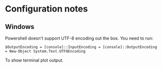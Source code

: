 # Configuration notes

## Windows
Powershell doesn't support UTF-8 encoding out the box. You need to run:

```
$OutputEncoding = [console]::InputEncoding = [console]::OutputEncoding = New-Object System.Text.UTF8Encoding
```

To show terminal plot output.
